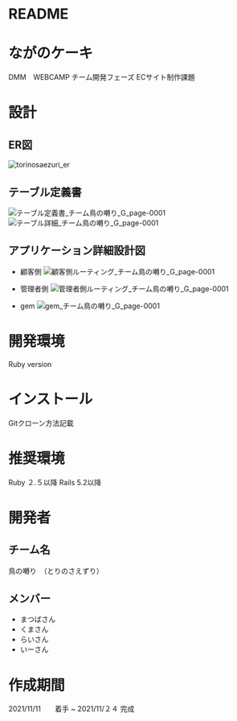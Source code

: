 # README

# ながのケーキ
DMM　WEBCAMP チーム開発フェーズ ECサイト制作課題

# 設計
## ER図
![torinosaezuri_er](https://user-images.githubusercontent.com/90536910/142805655-3864a573-fffb-40b4-a50b-9a7d381805eb.jpg)

## テーブル定義書
![テーブル定義書_チーム鳥の囀り_G_page-0001](https://user-images.githubusercontent.com/90536910/142806514-c6065467-5e88-45cf-a971-077a64600cc7.jpg)
![テーブル詳細_チーム鳥の囀り_G_page-0001](https://user-images.githubusercontent.com/90536910/142806704-4d40c513-8820-4af6-b123-e9d37cf50228.jpg)

## アプリケーション詳細設計図
* 顧客側
![顧客側ルーティング_チーム鳥の囀り_G_page-0001](https://user-images.githubusercontent.com/90536910/142806758-86d318a1-0b9e-4e42-bedb-8623c60e0b73.jpg)

* 管理者側
![管理者側ルーティング_チーム鳥の囀り_G_page-0001](https://user-images.githubusercontent.com/90536910/142806767-aa80330f-ec33-4739-a304-71fe237d796c.jpg)

* gem
![gem_チーム鳥の囀り_G_page-0001](https://user-images.githubusercontent.com/90536910/142806777-06f01abd-43da-4567-95b1-32335867e019.jpg)

# 開発環境
 Ruby version

# インストール
 Gitクローン方法記載

# 推奨環境
Ruby ２.５以降
Rails 5.2以降

# 開発者
## チーム名
鳥の囀り　（とりのさえずり）

## メンバー
* まつばさん
* くまさん
* らいさん
* いーさん

# 作成期間
2021/11/11　　着手 ~ 2021/11/２４ 完成
